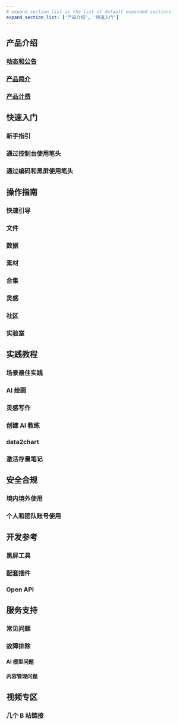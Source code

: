```yaml
---
# expand_section_list is the list of default expanded sections.
expand_section_list: ['产品介绍', '快速入门']
---
```


## 产品介绍

### [动态和公告](/introduction/announcement)

### [产品简介](/introduction/what-is-bitou)

### [产品计费](/introduction/price)

## 快速入门

### 新手指引

### 通过控制台使用笔头

### 通过编码和黑屏使用笔头

## 操作指南

### 快速引导

### 文件

### 数据

### 素材

### 合集

### 灵感

### 社区

### 实验室

## 实践教程

### 场景最佳实践

### AI 绘画

### 灵感写作

### 创建 AI 教练

### data2chart

### 激活存量笔记

## 安全合规

### 境内境外使用

### 个人和团队账号使用

## 开发参考

### 黑屏工具

### 配套插件

### Open API

## 服务支持

### 常见问题

### 故障排除

#### AI 模型问题

#### 内容管理问题

## 视频专区

### 几个 B 站链接
